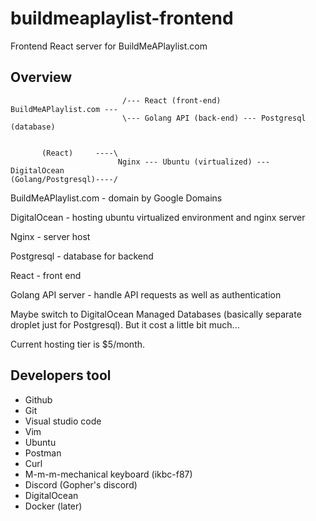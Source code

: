 # buildmeaplaylist-frontend
Frontend React server for BuildMeAPlaylist.com

## Overview

```
                         /--- React (front-end)
BuildMeAPlaylist.com ---
                         \--- Golang API (back-end) --- Postgresql (database)


       (React)     ----\
                        Nginx --- Ubuntu (virtualized) --- DigitalOcean
(Golang/Postgresql)----/
```


BuildMeAPlaylist.com - domain by Google Domains

DigitalOcean - hosting ubuntu virtualized environment and nginx server

Nginx - server host

Postgresql - database for backend

React - front end

Golang API server - handle API requests as well as authentication

Maybe switch to DigitalOcean Managed Databases (basically separate droplet just for Postgresql).
But it cost a little bit much...

Current hosting tier is $5/month.

## Developers tool
- Github
- Git
- Visual studio code
- Vim 
- Ubuntu
- Postman
- Curl
- M-m-m-mechanical keyboard (ikbc-f87)
- Discord (Gopher's discord)
- DigitalOcean
- Docker (later)